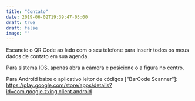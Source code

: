 ```yaml
---
title: "Contato"
date: 2019-06-02T19:39:47-03:00
draft: true
draft: false
image: ""
---
```


Escaneie o QR Code ao lado com o seu telefone para inserir todos os meus dados de contato em sua agenda.

Para sistema IOS, apenas abra a câmera e posicione o a figura no centro.

Para Android baixe o aplicativo leitor de códigos ["BarCode Scanner"]: https://play.google.com/store/apps/details?id=com.google.zxing.client.android